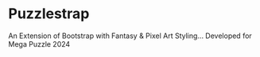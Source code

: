 # Puzzlestrap
An Extension of Bootstrap with Fantasy &amp; Pixel Art Styling... Developed for Mega Puzzle 2024
